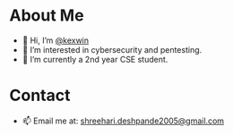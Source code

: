 # About Me
- 👋 Hi, I’m <a href="https://www.github.com/kexwin">@kexwin</a>
- 👀 I’m interested in cybersecurity and pentesting.
- 🌱 I’m currently a 2nd year CSE student.
# Contact
- 📫 Email me at: shreehari.deshpande2005@gmail.com
